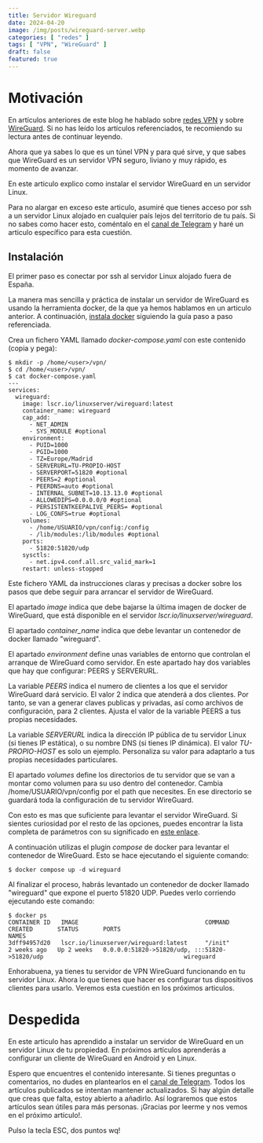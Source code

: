 ```yaml
---
title: Servidor Wireguard
date: 2024-04-20
image: /img/posts/wireguard-server.webp
categories: [ "redes" ]
tags: [ "VPN", "WireGuard" ]
draft: false
featured: true
---
```


# Motivación

En artículos anteriores de este blog he hablado sobre [redes VPN](/post/2024/vpn) y sobre [WireGuard](/post/2024/wireguard). Si no has leído los artículos referenciados, te recomiendo su lectura antes de continuar leyendo.

Ahora que ya sabes lo que es un túnel VPN y para qué sirve, y que sabes que WireGuard es un servidor VPN seguro, liviano y muy rápido, es momento de avanzar.

En este articulo explico como instalar el servidor WireGuard en un servidor Linux.

Para no alargar en exceso este articulo, asumiré que tienes acceso por ssh a un servidor Linux alojado en cualquier país lejos del territorio de tu país. Si no sabes como hacer esto, coméntalo en el [canal de Telegram](https://t.me/lateclaescape) y haré un articulo específico para esta cuestión.

## Instalación

El primer paso es conectar por ssh al servidor Linux alojado fuera de España.

La manera mas sencilla y práctica de instalar un servidor de WireGuard es usando la herramienta docker, de la que ya hemos hablamos en un articulo anterior. A continuación, [instala docker](/post/2024/herramienta-docker) siguiendo la guía paso a paso referenciada.

Crea un fichero YAML llamado *docker-compose.yaml* con este contenido (copia y pega):

```
$ mkdir -p /home/<user>/vpn/
$ cd /home/<user>/vpn/
$ cat docker-compose.yaml
---
services:
  wireguard:
    image: lscr.io/linuxserver/wireguard:latest
    container_name: wireguard
    cap_add:
      - NET_ADMIN
      - SYS_MODULE #optional
    environment:
      - PUID=1000
      - PGID=1000
      - TZ=Europe/Madrid
      - SERVERURL=TU-PROPIO-HOST
      - SERVERPORT=51820 #optional
      - PEERS=2 #optional
      - PEERDNS=auto #optional
      - INTERNAL_SUBNET=10.13.13.0 #optional
      - ALLOWEDIPS=0.0.0.0/0 #optional
      - PERSISTENTKEEPALIVE_PEERS= #optional
      - LOG_CONFS=true #optional
    volumes:
      - /home/USUARIO/vpn/config:/config
      - /lib/modules:/lib/modules #optional
    ports:
      - 51820:51820/udp
    sysctls:
      - net.ipv4.conf.all.src_valid_mark=1
    restart: unless-stopped
```

Este fichero YAML da instrucciones claras y precisas a docker sobre los pasos que debe seguir para arrancar el servidor de WireGuard.

El apartado *image* indica que debe bajarse la última imagen de docker de WireGuard, que está disponible en el servidor *lscr.io/linuxserver/wireguard*.

El apartado *container_name* indica que debe levantar un contenedor de docker llamado "wireguard".

El apartado *environment* define unas variables de entorno que controlan el arranque de WireGuard como servidor. En este apartado hay dos variables que hay que configurar: PEERS y SERVERURL.

La variable *PEERS* indica el numero de clientes a los que el servidor WireGuard dará servicio. El valor 2 indica que atenderá a dos clientes. Por tanto, se van a generar claves publicas y privadas, así como archivos de configuración, para 2 clientes. Ajusta el valor de la variable PEERS a tus propias necesidades.

La variable *SERVERURL* indica la dirección IP pública de tu servidor Linux (si tienes IP estática), o su nombre DNS (si tienes IP dinámica). El valor *TU-PROPIO-HOST* es solo un ejemplo. Personaliza su valor para adaptarlo a tus propias necesidades particulares.

El apartado *volumes* define los directorios de tu servidor que se van a montar como volumen para su uso dentro del contenedor. Cambia /home/USUARIO/vpn/config por el path que necesites. En ese directorio se guardará toda la configuración de tu servidor WireGuard.

Con esto es mas que suficiente para levantar el servidor WireGuard. Si sientes curiosidad por el resto de las opciones, puedes encontrar la lista completa de parámetros con su significado en [este enlace](https://github.com/linuxserver/docker-wireguard).

A continuación utilizas el plugin *compose* de docker para levantar el contenedor de WireGuard. Esto se hace ejecutando el siguiente comando:

```
$ docker compose up -d wireguard
```

Al finalizar el proceso, habrás levantado un contenedor de docker llamado "wireguard" que expone el puerto 51820 UDP. Puedes verlo corriendo ejecutando este comando:

```
$ docker ps
CONTAINER ID   IMAGE                                    COMMAND                  CREATED       STATUS       PORTS                                                                                NAMES
3dff94957d20   lscr.io/linuxserver/wireguard:latest     "/init"                  2 weeks ago   Up 2 weeks   0.0.0.0:51820->51820/udp, :::51820->51820/udp                                        wireguard
```

Enhorabuena, ya tienes tu servidor de VPN WireGuard funcionando en tu servidor Linux. Ahora lo que tienes que hacer es configurar tus dispositivos clientes para usarlo. Veremos esta cuestión en los próximos articulos.

# Despedida

En este articulo has aprendido a instalar un servidor de WireGuard en un servidor Linux de tu propiedad. En próximos artículos aprenderás a configurar un cliente de WireGuard en Android y en Linux.

Espero que encuentres el contenido interesante. Si tienes preguntas o comentarios, no dudes en plantearlos en el [canal de Telegram](https://t.me/lateclaescape). Todos los artículos publicados se intentan mantener actualizados. Si hay algún detalle que creas que falta, estoy abierto a añadirlo. Así lograremos que estos artículos sean útiles para más personas. ¡Gracias por leerme y nos vemos en el próximo artículo!.

Pulso la tecla ESC, dos puntos wq!
